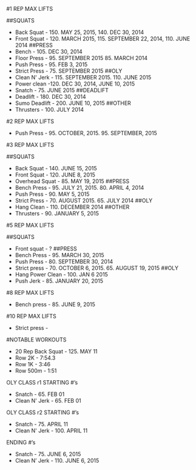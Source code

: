 #1 REP MAX LIFTS

##SQUATS
- Back Squat - 150. MAY 25, 2015, 140. DEC 30, 2014
- Front Squat - 120. MARCH 2015, 115. SEPTEMBER 22, 2014, 110. JUNE 2014
##PRESS
- Bench - 105. DEC 30, 2014
- Floor Press - 95. SEPTEMBER 2015 85. MARCH 2014
- Push Press - 95. FEB 3, 2015
- Strict Press - 75. SEPTEMBER 2015
##OLY
- Clean N' Jerk - 115. SEPTEMBER 2015. 110. JUNE 2015
- Power clean -120. DEC 30, 2014, JUNE 10, 2015
- Snatch - 75. JUNE 2015
##DEADLIFT
- Deadlift - 180. DEC 30, 2014
- Sumo Deadlift - 200. JUNE 10, 2015
##OTHER
- Thrusters - 100. JULY 2014

#2 REP MAX LIFTS

- Push Press - 95. OCTOBER, 2015. 95. SEPTEMBER, 2015

#3 REP MAX LIFTS

##SQUATS
- Back Squat - 140. JUNE 15, 2015
- Front Squat - 120. JUNE 8, 2015
- Overhead Squat - 85. MAY 19, 2015
##PRESS
- Bench Press - 95. JULY 21, 2015. 80. APRIL 4, 2014
- Push Press - 90. MAY 5, 2015
- Strict Press - 70. AUGUST 2015. 65. JULY 2014
##OLY
- Hang Clean - 110. DECEMBER 2014
##OTHER
- Thrusters - 90. JANUARY 5, 2015

#5 REP MAX LIFTS

##SQUATS
- Front squat - ?
##PRESS
- Bench Press - 95. MARCH 30, 2015
- Push Press - 80. SEPTEMBER 30, 2014
- Strict press - 70. OCTOBER 6, 2015. 65. AUGUST 19, 2015
##OLY
- Hang Power Clean - 100. JAN 6 2015
- Push Jerk - 85. JANUARY 20, 2015

#8 REP MAX LIFTS

- Bench press - 85. JUNE 9, 2015

#10 REP MAX LIFTS

- Strict press -

#NOTABLE WORKOUTS

- 20 Rep Back Squat - 125. MAY 11
- Row 2K - 7:54.3
- Row 1K - 3:46
- Row 500m - 1:51

OLY CLASS r1
STARTING #’s

- Snatch - 65. FEB 01
- Clean N' Jerk - 65. FEB 01

OLY CLASS r2
STARTING #’s

- Snatch - 75. APRIL 11
- Clean N' Jerk - 100. APRIL 11

ENDING #’s

- Snatch - 75. JUNE 6, 2015
- Clean N’ Jerk - 110. JUNE 6, 2015